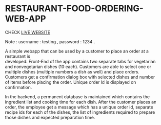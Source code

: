 # RESTAURANT-FOOD-ORDERING-WEB-APP

 CHECK [LIVE WEBSITE](https://restaurantfoodorder.herokuapp.com/)
 
 Note : username : testing , password : 1234 .

A simple webapp that can be used by a customer to place an order at a restaurant is                            
developed. 
Front-End of the app contains two separate tabs for vegetarian and nonvegetarian
dishes (10 each). 
Customers are able to select one or multiple dishes (multiple numbers a dish as well) and place orders. 
Customers get a confirmation dialog box with selected dishes and number of items before placing the order. 
Unique order Id is displayed on confirmation.

In the backend, a permanent database is maintained which contains the ingredient list and cooking time for each dish. 
After the customer places an order, the employee get a message which has a unique order id, separate recipe ids for each of the dishes, the list of ingredients required to prepare those dishes and expected preparation time. 

